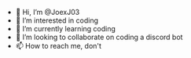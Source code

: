 - 👋 Hi, I’m @JoexJ03
- 👀 I’m interested in coding 
- 🌱 I’m currently learning coding
- 💞️ I’m looking to collaborate on coding a discord bot 
- 📫 How to reach me, don't 

<!---
JoexJ03/JoexJ03 is a ✨ special ✨ repository because its `README.md` (this file) appears on your GitHub profile.
You can click the Preview link to take a look at your changes.
--->
